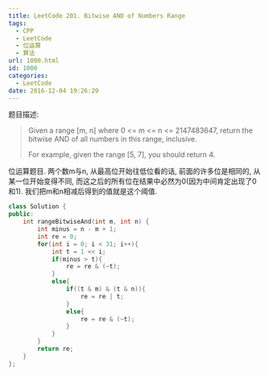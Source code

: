 ```yaml
---
title: LeetCode 201. Bitwise AND of Numbers Range
tags:
  - CPP
  - LeetCode
  - 位运算
  - 算法
url: 1000.html
id: 1000
categories:
  - LeetCode
date: 2016-12-04 19:26:29
---
```

题目描述:

> Given a range [m, n] where 0 <= m <= n <= 2147483647, return the bitwise AND of all numbers in this range, inclusive.
>
> For example, given the range [5, 7], you should return 4.

位运算题目. 两个数m与n, 从最高位开始往低位看的话, 前面的许多位是相同的, 从某一位开始变得不同, 而这之后的所有位在结果中必然为0(因为中间肯定出现了0和1). 我们把m和n相减后得到的值就是这个阈值.

```cpp
class Solution {
public:
    int rangeBitwiseAnd(int m, int n) {
        int minus = n - m + 1;
        int re = 0;
        for(int i = 0; i < 31; i++){
            int t = 1 << i;
            if(minus > t){
                re = re & (~t);
            }
            else{
                if((t & m) & (t & n)){
                    re = re | t;
                }
                else{
                    re = re & (~t);
                }
            }
        }
        return re;
    }
};
```

